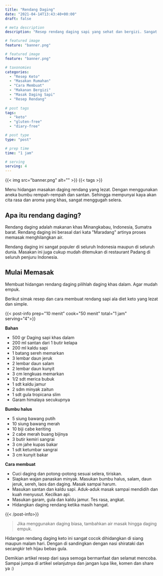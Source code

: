 ```yaml
---
title: "Rendang Daging"
date: "2021-04-14T13:43:40+00:00"
draft: false

# meta description
description: "Resep rendang daging sapi yang sehat dan bergizi. Sangat ramah untuk diet keto."

# featured image
feature: "banner.png"

# featured image
feature: "banner.png"

# taxonomies
categories:
  - "Resep Keto"
  - "Masakan Rumahan"
  - "Cara Membuat"
  - "Makanan Bergizi"
  - "Masak Daging Sapi"
  - "Resep Rendang"
  
# post tags
tags:
  - "keto"
  - "gluten-free"
  - "diary-free"

# post type
type: "post"

# prep time
time: "1 jam"

# serving
serving: 4
---
```


{{< img src="banner.png" alt="" >}}
{{< tags >}}

Menu hidangan masakan daging rendang yang lezat. Dengan menggunakan aneka bumbu rempah-rempah dan santan. Sehingga mempunyai kaya akan cita rasa dan aroma yang khas, sangat menggugah selera.

## Apa itu rendang daging?

Rendang daging adalah makanan khas Minangkabau, Indonesia, Sumatra barat. Rendang daging ini berasal dari kata "Maradang" artinya proses memasak menghilangkan air.

Rendang daging ini sangat populer di seluruh Indonesia maupun di seluruh dunia. Masakan ini juga cukup mudah ditemukan di restaurant Padang di seluruh penjuru Indonesia.

## Mulai Memasak

 Membuat hidangan rendang daging pilihlah daging khas dalam. Agar mudah empuk. 
 
 Berikut simak resep dan cara membuat rendang sapi ala diet keto yang lezat dan simple.

{{< post-info prep="10 menit" cook="50 menit" total="1 jam" serving="4">}}

__Bahan__

- 500 gr Daging sapi khas dalam
- 200 ml santan dari 1 butir kelapa
- 200 ml kaldu sapi
- 1 batang sereh memarkan
- 3 lembar daun jeruk
- 2 lembar daun salam
- 2 lembar daun kunyit
- 3 cm lengkuas memarkan
- 1/2 sdt merica bubuk
- 1 sdt kaldu jamur
- 2 sdm minyak zaitun
- 1 sdt gula tropicana slim
- Garam himalaya secukupnya

__Bumbu halus__

- 5 siung bawang putih
- 10 siung bawang merah
- 10 biji cabe keriting
- 2 cabe merah buang bijinya
- 3 butir kemiri sangrai
- 3 cm jahe kupas bakar
- 1 sdt ketumbar sangrai
- 3 cm kunyit bakar


__Cara membuat__

- Cuci daging dan potong-potong sesuai selera, tiriskan.
- Siapkan wajan panaskan minyak. Masukan bumbu halus, salam, daun jeruk, sereh, laos dan daging. Masak sampai harum.
- Masukan santan dan kaldu sapi. Aduk-aduk masak sampai mendidih dan kuah menyusut. Kecilkan api.
- Masukan garam, gula dan kaldu jamur. Tes rasa, angkat.
- Hidangkan daging rendang ketika masih hangat.

{{< /post-info>}}

>Jika menggunakan daging biasa, tambahkan air masak hingga daging empuk.

Hidangan rendang daging keto ini sangat cocok dihidangkan di siang maupun malam hari. Dengan di sandingkan dengan nasi shirataki dan secangkir teh hijau bebas gula.

Demikian artikel resep dari saya semoga bermanfaat dan selamat mencoba. Sampai jumpa di artikel selanjutnya dan jangan lupa like, komen dan share ya :)
